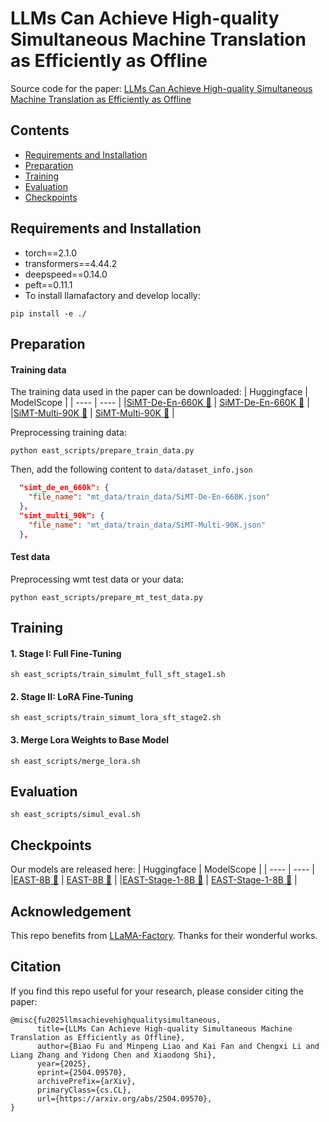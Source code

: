# LLMs Can Achieve High-quality Simultaneous Machine Translation as Efficiently as Offline
Source code for the paper: [LLMs Can Achieve High-quality Simultaneous Machine Translation as Efficiently as Offline](https://arxiv.org/abs/2504.09570)


## Contents
- [Requirements and Installation](#requirements-and-installation)
- [Preparation](#preparation)
- [Training](#training)
- [Evaluation](#evaluation)
- [Checkpoints](#checkpoints)

## Requirements and Installation
- torch==2.1.0
- transformers==4.44.2
- deepspeed==0.14.0
- peft==0.11.1
- To install llamafactory and develop locally:
```shell script
pip install -e ./
```

## Preparation
#### Training data
The training data used in the paper can be downloaded:
| Huggingface | ModelScope  |
| ---- | ---- |
|[SiMT-De-En-660K 🤗](https://huggingface.co/biaofu-xmu/SiMT-De-En-660K) | [SiMT-De-En-660K 🤖](https://modelscope.cn/datasets/BiaoFuXMU/SiMT-De-En-660K) |
|[SiMT-Multi-90K 🤗](https://huggingface.co/biaofu-xmu/SiMT-Multi-90K) | [SiMT-Multi-90K 🤖](https://modelscope.cn/datasets/BiaoFuXMU/SiMT-Multi-90K) |


Preprocessing training data:

```shell script
python east_scripts/prepare_train_data.py
```
Then, add the following content to `data/dataset_info.json`
```json
  "simt_de_en_660k": {
    "file_name": "mt_data/train_data/SiMT-De-En-660K.json"
  },
  "simt_multi_90k": {
    "file_name": "mt_data/train_data/SiMT-Multi-90K.json"
  },
```
#### Test data
Preprocessing wmt test data or your data:

```shell script
python east_scripts/prepare_mt_test_data.py
```


## Training

#### 1. Stage I: Full Fine-Tuning

```shell script
sh east_scripts/train_simulmt_full_sft_stage1.sh
```

#### 2. Stage II: LoRA Fine-Tuning

```shell script
sh east_scripts/train_simumt_lora_sft_stage2.sh
```

#### 3. Merge Lora Weights to Base Model

```shell script
sh east_scripts/merge_lora.sh
```

## Evaluation
```shell script
sh east_scripts/simul_eval.sh
```

## Checkpoints

Our models are released here:
| Huggingface | ModelScope  |
| ---- | ---- |
|[EAST-8B 🤗](https://huggingface.co/biaofu-xmu/EAST-8B) | [EAST-8B 🤖](https://modelscope.cn/models/BiaoFuXMU/EAST-8B) |
|[EAST-Stage-1-8B 🤗](https://huggingface.co/biaofu-xmu/EAST-Stage-1-8B) | [EAST-Stage-1-8B 🤖](https://modelscope.cn/models/BiaoFuXMU/EAST-Stage-1-8B) |

## Acknowledgement
This repo benefits from [LLaMA-Factory](https://github.com/hiyouga/LLaMA-Factory). Thanks for their wonderful works.


## Citation

If you find this repo useful for your research, please consider citing the paper:
```
@misc{fu2025llmsachievehighqualitysimultaneous,
      title={LLMs Can Achieve High-quality Simultaneous Machine Translation as Efficiently as Offline}, 
      author={Biao Fu and Minpeng Liao and Kai Fan and Chengxi Li and Liang Zhang and Yidong Chen and Xiaodong Shi},
      year={2025},
      eprint={2504.09570},
      archivePrefix={arXiv},
      primaryClass={cs.CL},
      url={https://arxiv.org/abs/2504.09570}, 
}
```